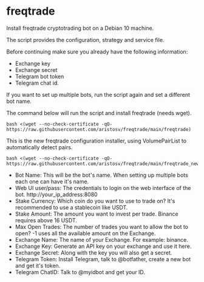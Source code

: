 # freqtrade

Install freqtrade cryptotrading bot on a Debian 10 machine.


The script provides the configuration, strategy and service file.


Before continuing make sure you already have the following information:
- Exchange key
- Exchange secret
- Telegram bot token
- Telegram chat id.

If you want to set up multiple bots, run the script again and set a different bot name.

The command below will run the script and install freqtrade (needs wget).
```
bash <(wget --no-check-certificate -qO- https://raw.githubusercontent.com/aristosv/freqtrade/main/freqtrade)
```

This is the new freqtrade configuration installer, using VolumePairList to automatically detect pairs.
```
bash <(wget --no-check-certificate -qO- https://raw.githubusercontent.com/aristosv/freqtrade/main/freqtrade_new)
```

- Bot Name: This will be the bot's name. When setting up multiple bots each one can have it's name.
- Web UI user/pass: The credentials to login on the web interface of the bot. http://your_ip_address:8080
- Stake Currency: Which coin do you want to use to trade on? It's recommended to use a stablecoin like USDT.
- Stake Amount: The amount you want to invest per trade. Binance requires above 16 USDT.
- Max Open Trades: The number of trades you want to allow the bot to open? -1 uses all the available amount on the Exchange.
- Exchange Name: The name of your Exchange. For example: binance.
- Exchange Key: Generate an API key on your exchange and use it here.
- Exchange Secret: Along with the key you will also get a secret.
- Telegram Token: Install Telegram, talk to @botfather, create a new bot and get it's token.
- Telegram ChatID: Talk to @myidbot and get your ID.
